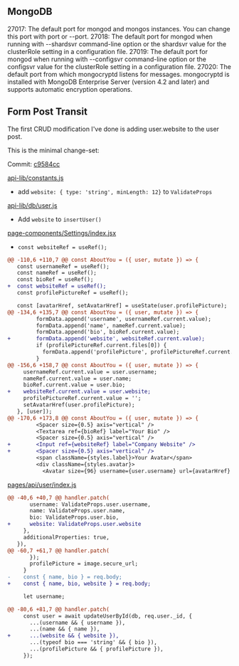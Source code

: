 ## MongoDB

27017: The default port for mongod and mongos instances. You can change this port with port or --port.
27018: The default port for mongod when running with --shardsvr command-line option or the shardsvr value for the clusterRole setting in a configuration file.
27019: The default port for mongod when running with --configsvr command-line option or the configsvr value for the clusterRole setting in a configuration file.
27020: The default port from which mongocryptd listens for messages. mongocryptd is installed with MongoDB Enterprise Server (version 4.2 and later) and supports automatic encryption operations.

## Form Post Transit

The first CRUD modification I've done is adding user.website to the user post.

This is the minimal change-set:

Commit: [c9584cc](https://github.com/InTEGr8or/nextjs-mongodb-app/commit/c9584ccad0b0c5dd93d53e5544f4e70f6a4807a6)


[api-lib/constants.js](api-lib/constants.js)
- add `website: { type: 'string', minLength: 12}` to `ValidateProps`

[api-lib/db/user.js](api-lib/db/user.js)
- Add `website` to `insertUser()`

[page-components/Settings/index.jsx](page-components/Settings/index.jsx)
- `const websiteRef = useRef();`

```diff
@@ -110,6 +110,7 @@ const AboutYou = ({ user, mutate }) => {
   const usernameRef = useRef();
   const nameRef = useRef();
   const bioRef = useRef();
+  const websiteRef = useRef();
   const profilePictureRef = useRef();

   const [avatarHref, setAvatarHref] = useState(user.profilePicture);
@@ -134,6 +135,7 @@ const AboutYou = ({ user, mutate }) => {
         formData.append('username', usernameRef.current.value);
         formData.append('name', nameRef.current.value);
         formData.append('bio', bioRef.current.value);
+        formData.append('website', websiteRef.current.value);
         if (profilePictureRef.current.files[0]) {
           formData.append('profilePicture', profilePictureRef.current.files[0]);
         }
@@ -156,6 +158,7 @@ const AboutYou = ({ user, mutate }) => {
     usernameRef.current.value = user.username;
     nameRef.current.value = user.name;
     bioRef.current.value = user.bio;
+    websiteRef.current.value = user.website;
     profilePictureRef.current.value = '';
     setAvatarHref(user.profilePicture);
   }, [user]);
@@ -170,6 +173,8 @@ const AboutYou = ({ user, mutate }) => {
         <Spacer size={0.5} axis="vertical" />
         <Textarea ref={bioRef} label="Your Bio" />
         <Spacer size={0.5} axis="vertical" />
+        <Input ref={websiteRef} label="Company Website" />
+        <Spacer size={0.5} axis="vertical" />
         <span className={styles.label}>Your Avatar</span>
         <div className={styles.avatar}>
           <Avatar size={96} username={user.username} url={avatarHref} />
```


[pages/api/user/index.js](pages/api/user/index.js)

```diff
@@ -40,6 +40,7 @@ handler.patch(
       username: ValidateProps.user.username,
       name: ValidateProps.user.name,
       bio: ValidateProps.user.bio,
+      website: ValidateProps.user.website
     },
     additionalProperties: true,
   }),
@@ -60,7 +61,7 @@ handler.patch(
       });
       profilePicture = image.secure_url;
     }
-    const { name, bio } = req.body;
+    const { name, bio, website } = req.body;

     let username;

@@ -80,6 +81,7 @@ handler.patch(
     const user = await updateUserById(db, req.user._id, {
       ...(username && { username }),
       ...(name && { name }),
+      ...(website && { website }),
       ...(typeof bio === 'string' && { bio }),
       ...(profilePicture && { profilePicture }),
     });

```